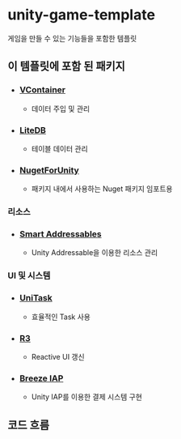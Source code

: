 # unity-game-template

게임을 만들 수 있는 기능들을 포함한 템플릿

## 이 템플릿에 포함 된 패키지
- ### [VContainer](https://github.com/hadashiA/VContainer)
  - 데이터 주입 및 관리
- ### [LiteDB](https://github.com/achieveonepark/litedb)
  - 테이블 데이터 관리
- ### [NugetForUnity](https://github.com/GlitchEnzo/NuGetForUnity)
  - 패키지 내에서 사용하는 Nuget 패키지 임포트용

### 리소스
- ### [Smart Addressables](https://github.com/achieveonepark/smart-addressables)
  - Unity Addressable을 이용한 리소스 관리

### UI 및 시스템
- ### [UniTask](https://github.com/cysharp/unitask)
  - 효율적인 Task 사용 
- ### [R3](https://github.com/cysharp/r3)
  - Reactive UI 갱신
- ### [Breeze IAP](https://github.com/achieveonepark/breeze-iap)
  - Unity IAP를 이용한 결제 시스템 구현

## 코드 흐름
